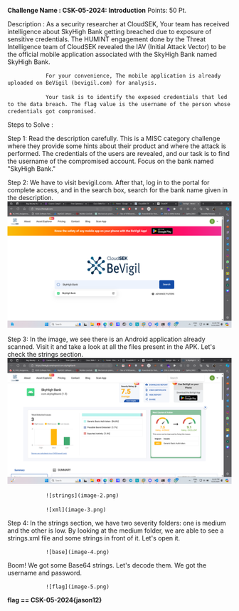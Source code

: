 **Challenge Name : CSK-05-2024: Introduction**
Points: 50 Pt.

Description :
                As a security researcher at CloudSEK, Your team has received intelligence about SkyHigh Bank getting breached due to exposure of sensitive credentials. The HUMINT engagement done by the Threat Intelligence team of CloudSEK revealed the IAV (Initial Attack Vector) to be the official mobile application associated with the SkyHigh Bank named SkyHigh Bank.

                For your convenience, The mobile application is already uploaded on BeVigil (bevigil.com) for analysis.

                Your task is to identify the exposed credentials that led to the data breach. The flag value is the username of the person whose credentials got compromised.

Steps to Solve :
                
Step 1: Read the description carefully. This is a MISC category challenge where they provide some hints about their product and where the attack is performed. The credentials of the users are revealed, and our task is to find the username of the compromised account. Focus on the bank named "SkyHigh Bank."

Step 2: We have to visit bevigil.com. After that, log in to the portal for complete access, and in the search box, search for the bank name given in the description.
                ![search](image.png)

Step 3: In the image, we see there is an Android application already scanned. Visit it and take a look at all the files present in the APK. Let's check the strings section.
                ![apk](image-1.png)

                ![strings](image-2.png)

                ![xml](image-3.png)

Step 4: In the strings section, we have two severity folders: one is medium and the other is low. By looking at the medium folder, we are able to see a strings.xml file and some strings in front of it. Let's open it. 
                
                ![base](image-4.png)

Boom! We got some Base64 strings. Let's decode them.
We got the username and password.

                ![flag](image-5.png)

**flag == CSK-05-2024{jason12}**
